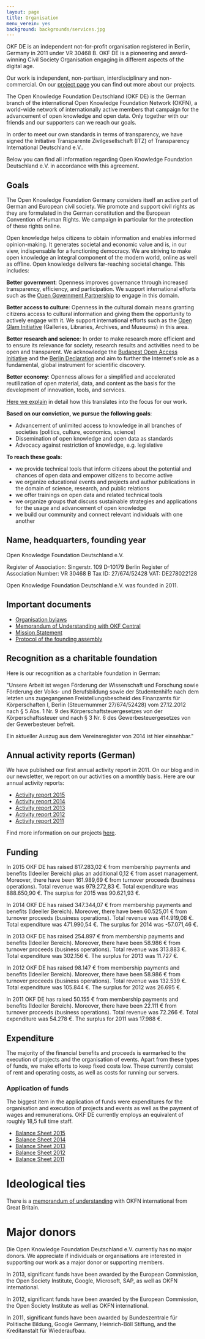 ```yaml
---
layout: page
title: Organisation
menu_verein: yes
background: backgrounds/services.jpg
---
```


OKF DE is an independent not-for-profit organisation registered in Berlin, Germany in 2011 under VR 30468 B. OKF DE is a pioneering and award-winning Civil Society Organisation engaging in different aspects of the digital age.

Our work is independent, non-partisan, interdisciplinary and non-commercial. On our [project page](/projekte/) you can find out more about our projects.

The Open Knowledge Foundation Deutschland (OKF DE) is the German branch of the international Open Knowledge Foundation Network (OKFN), a world-wide network of internationally active members that campaign for the advancement of open knowledge and open data. Only together with our friends and our supporters can we reach our goals.

In order to meet our own standards in terms of transparency, we have signed the Initiative Transparente Zivilgesellschaft (ITZ) of Transparency International Deutschland e.V..

Below you can find all information regarding Open Knowledge Foundation Deutschland e.V. in accordance with this agreement.

## Goals

The Open Knowledge Foundation Germany considers itself an active part of German and European civil society. We promote and support civil rights as they are formulated in the German constitution and the European Convention of Human Rights. We campaign in particular for the protection of these rights online.

Open knowledge helps citizens to obtain information and enables informed opinion-making. It generates societal and economic value and is, in our view, indispensable for a functioning democracy. We are striving to make open knowledge an integral component of the modern world, online as well as offline. Open knowledge delivers far-reaching societal change. This includes:

**Better government**: Openness improves governance through increased transparency, efficiency, and participation. We support international efforts such as the [Open Government Partnership](http://www.opengovpartnership.org/) to engage in this domain.

**Better access to culture**: Openness in the cultural domain means granting citizens access to cultural information and giving them the opportunity to actively engage with it. We support international efforts such as the [Open Glam Initiative](http://openglam.org/) (Galleries, Libraries, Archives, and Museums) in this area.

**Better research and science**: In order to make research more efficient and to ensure its relevance for society, research results and activities need to be open and transparent. We acknowledge the [Budapest Open Access Initiative](http://www.budapestopenaccessinitiative.org) and the [Berlin Declaration](http://openaccess.mpg.de/Berliner-Erklaerung) and aim to further the Internet's role as a fundamental, global instrument for scientific discovery.

**Better economy**: Openness allows for a simplified and accelerated reutilization of open material, data, and content as the basis for the development of innovation, tools, and services.

[Here we explain](/themen/) in detail how this translates into the focus for our work.

**Based on our conviction, we pursue the following goals**:

* Advancement of unlimited access to knowledge in all branches of societies (politics, culture, economics, science)
* Dissemination of open knowledge and open data as standards
* Advocacy against restriction of knowledge, e.g. legislative

**To reach these goals**:
* we provide technical tools that inform citizens about the potential and chances of open data and empower citizens to become active
* we organize educational events and projects and author publications in the domain of science, research, and public relations
* we offer trainings on open data and related technical tools
* we organize groups that discuss sustainable strategies and applications for the usage and advancement of open knowledge
* we build our community and connect relevant individuals with one another

## Name, headquarters, founding year

Open Knowledge Foundation Deutschland e.V.

Register of Association:
Singerstr. 109
D-10179 Berlin
Register of Association Number: VR 30468 B
Tax ID: 27/674/52428
VAT: DE278022128

Open Knowledge Foundation Deutschland e.V. was founded in 2011.

## Important documents

* [Organisation bylaws](/verein/satzung)
* [Memorandum of Understanding with OKF Central](/files/verein/okfde-mou.pdf)
* [Mission Statement](/mission)
* [Protocol of the founding assembly](/files/verein/OKF-DE-Protokoll-der-Gruendungsversammlung.pdf)

## Recognition as a charitable foundation

Here is our recognition as a charitable foundation in German:

"Unsere Arbeit ist wegen Förderung der Wissenschaft und Forschung sowie Förderung der Volks- und Berufsbildung sowie der Studentenhilfe nach dem letzten uns zugegangenen Freistellungsbescheid des Finanzamts für Körperschaften I, Berlin (Steuernummer 27/674/52428) vom 27.12.2012 nach § 5 Abs. 1 Nr. 9 des Körperschaftsteuergesetzes von der Körperschaftssteuer und nach § 3 Nr. 6 des Gewerbesteuergesetzes von der Gewerbesteuer befreit.

Ein aktueller Auszug aus dem Vereinsregister von 2014 ist hier einsehbar."

## Annual activity reports (German)

We have published our first annual activity report in 2011. On our blog and in our newsletter, we report on our activities on a monthly basis. Here are our annual activity reports:

* [Activity report 2015](/files/verein/OKFDE-Taetigkeitsbericht-2015.pdf)
* [Activity report 2014](/files/verein/OKFDE-Taetigkeitsbericht-2014.pdf)
* [Activity report 2013](/files/verein/OKFDE-Taetigkeitsbericht-2013.pdf)
* [Activity report 2012](/files/verein/OKFDE-Taetigkeitsbericht-2012.pdf)
* [Activity report 2011](/files/verein/OKFDE-Taetigkeitsbericht-2011.pdf)

Find more information on our projects [here](/projekte/).

## Funding

In 2015 OKF DE has raised 817.283,02 € from membership payments and benefits (Ideeller Bereich) plus an additional 0,12 € from asset management. Moreover, there have been 161.989,69 € from turnover proceeds (business operations). Total revenue was 979.272,83 €. Total expenditure was 888.650,90 €. The surplus for 2015 was 90.621,93 €.

In 2014 OKF DE has raised 347.344,07 € from membership payments and benefits (Ideeller Bereich). Moreover, there have been 60.525,01 € from turnover proceeds (business operations). Total revenue was 414.919,08 €. Total expenditure was 471.990,54 €. The surplus for 2014 was -57.071,46 €.

In 2013 OKF DE has raised 254.897 € from membership payments and benefits (Ideeller Bereich). Moreover, there have been 58.986 € from turnover proceeds (business operations). Total revenue was 313.883 €. Total expenditure was 302.156 €. The surplus for 2013 was 11.727 €.

In 2012 OKF DE has raised 98.147 € from membership payments and benefits (Ideeller Bereich). Moreover, there have been 58.986 € from turnover proceeds (business operations). Total revenue was 132.539 €. Total expenditure was 105.844 €. The surplus for 2012 was 26.695 €.

In 2011 OKF DE has raised 50.155 € from membership payments and benefits (Ideeller Bereich). Moreover, there have been 22.111 € from turnover proceeds (business operations). Total revenue was 72.266 €. Total expenditure was 54.278 €. The surplus for 2011 was 17.988 €.

## Expenditure

The majority of the financial benefits and proceeds is earmarked to the execution of projects and the organisation of events. Apart from these types of funds, we make efforts to keep fixed costs low. These currently consist of rent and operating costs, as well as costs for running our servers.

### Application of funds

The biggest item in the application of funds were expenditures for the organisation and execution of projects and events as well as the payment of wages and remunerations. OKF DE currently employs an equivalent of roughly 18,5 full time staff.

* [Balance Sheet 2015](/files/verein/OKF-DE-Gewinnermittlung-kurz-2015.pdf)
* [Balance Sheet 2014](/files/verein/OKF-DE-Gewinnermittlung-kurz-2014.pdf)
* [Balance Sheet 2013](/files/verein/OKF-DE-Gewinnermittlung-kurz-2013.pdf)
* [Balance Sheet 2012](/files/verein/OKF-DE-Gewinnermittlung-kurz-2012.pdf)
* [Balance Sheet 2011](/files/verein/OKF-DE-Gewinnermittlung-kurz-2011.pdf)

# Ideological ties

There is a [memorandum of understanding](/files/verein/okfde-mou.pdf) with OKFN international from Great Britain.

# Major donors

Die Open Knowledge Foundation Deutschland e.V. currently has no major donors. We appreciate if individuals or organisations are interested in supporting our work as a major donor or supporting members.

In 2013, significant funds have been awarded by the European Commission, the Open Society Institute, Google, Microsoft, SAP, as well as OKFN international.

In 2012, significant funds have been awarded by the European Commission, the Open Society Institute as well as OKFN international.

In 2011, significant funds have been awarded by Bundeszentrale für Politische Bildung, Google Germany, Heinrich-Böll Stiftung, and the Kreditanstalt für Wiederaufbau.
